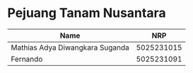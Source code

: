 # Pejuang Tanam Nusantara

| Name           | NRP        |
| ---            | ---        |
| Mathias Adya Diwangkara Suganda | 5025231015 |
| Fernando | 5025231091 |
